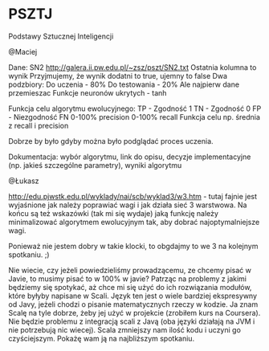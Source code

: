 PSZTJ
=====

Podstawy Sztucznej Inteligencji

@Maciej

Dane: SN2 http://galera.ii.pw.edu.pl/~zsz/pszt/SN2.txt
Ostatnia kolumna to wynik
Przyjmujemy, że wynik dodatni to true, ujemny to false
Dwa podzbiory:
Do uczenia - 80%
Do testowania - 20%
Ale najpierw dane przemieszac
Funkcje neuronów ukrytych - tanh

Funkcja celu algorytmu ewolucyjnego:
TP - Zgodność 1
TN - Zgodność 0
FP - Niezgodność
FN
0-100% precision
0-100% recall
Funkcja celu np. średnia z recall i precision

Dobrze by było gdyby można było podglądać proces uczenia.

Dokumentacja: wybór algorytmu, link do opisu, decyzje implementacyjne (np. jakieś szczególne parametry), wyniki algorytmu

@Łukasz

http://edu.pjwstk.edu.pl/wyklady/nai/scb/wyklad3/w3.htm - tutaj fajnie jest wyjaśnione jak należy poprawiać wagi i jak działa sieć 3 warstwowa.
Na końcu są też wskazówki (tak mi się wydaje) jaką funkcję należy minimalizować algorytmem ewolucyjnym tak, aby dobrać najoptymalniejsze wagi.

Ponieważ nie jestem dobry w takie klocki, to obgdajmy to we 3 na kolejnym spotkaniu. ;)

Nie wiecie, czy jeżeli powiedzieliśmy prowadzącemu, ze chcemy pisać w Javie, to musimy pisać to w 100% w javie? 
Patrząc na problemy z jakimi będziemy się spotykać, aż chce mi się użyć do ich rozwiązania modułów, które byłyby napisane w Scali.
Język ten jest o wiele bardziej ekspresywny od Javy,
jeżeli chodzi o pisanie matematycznych rzeczy w kodzie.
Ja znam Scalę na tyle dobrze, żeby jej użyć w projekcie (zrobiłem kurs na Coursera).
Nie będzie problemu z integracją scali z Javą (oba języki działają na JVM i nie potrzebują nic wiecej).
Scala zmniejszy nam ilość kodu i uczyni go czyściejszym. Pokażę wam ją na najbliższym spotkaniu.
